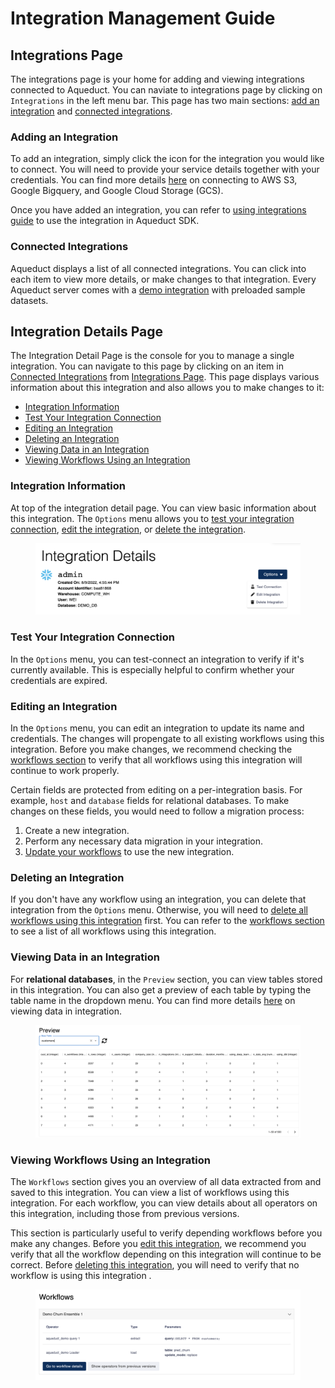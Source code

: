 # Integration Management Guide

## Integrations Page

The integrations page is your home for adding and viewing integrations connected to Aqueduct. You can naviate to integrations page by clicking on `Integrations` in the left menu bar. This page has two main sections: [add an integration](guide.md#adding-an-integration) and [connected integrations](guide.md#connected-integrations).

### Adding an Integration

To add an integration, simply click the icon for the integration you would like to connect. You will need to provide your service details together with your credentials. You can find more details [here](adding-an-integration/) on connecting to AWS S3, Google Bigquery, and Google Cloud Storage (GCS).

Once you have added an integration, you can refer to [using integrations guide](using-integrations/) to use the integration in Aqueduct SDK.

### Connected Integrations

Aqueduct displays a list of all connected integrations. You can click into each item to view more details, or make changes to that integration. Every Aqueduct server comes with a [demo integration](aqueduct-demo-integration.md) with preloaded sample datasets.

## Integration Details Page

The Integration Detail Page is the console for you to manage a single integration. You can navigate to this page by clicking on an item in [Connected Integrations](guide.md#connected-integrations) from [Integrations Page](guide.md#integrations-page). This page displays various information about this integration and also allows you to make changes to it:

* [Integration Information](guide.md#integration-information)
* [Test Your Integration Connection](guide.md#test-your-integration-connection)
* [Editing an Integration](guide.md#editing-an-integration)
* [Deleting an Integration](guide.md#deleting-an-integration)
* [Viewing Data in an Integration](guide.md#viewing-data-in-an-integration)
* [Viewing Workflows Using an Integration](guide.md#viewing-workflows-using-an-integration)

### Integration Information

At top of the integration detail page. You can view basic information about this integration. The `Options` menu allows you to [test your integration connection](guide.md#test-your-integration-connection), [edit the integration](guide.md#editing-an-integration), or [delete the integration](guide.md#deleting-an-integration).&#x20;

<figure><img src="../.gitbook/assets/integration_information.png" alt=""><figcaption></figcaption></figure>

### Test Your Integration Connection

In the `Options` menu, you can test-connect an integration to verify if it's currently available. This is especially helpful to confirm whether your credentials are expired.

### Editing an Integration

In the `Options` menu, you can edit an integration to update its name and credentials. The changes will propengate to all existing workflows using this integration. Before you make changes, we recommend checking the [workflows section](guide.md#viewing-workflows-using-an-integration) to verify that all workflows using this integration will continue to work properly.

Certain fields are protected from editing on a per-integration basis. For example, `host` and `database` fields for relational databases. To make changes on these fields, you would need to follow a migration process:

1. Create a new integration.
2. Perform any necessary data migration in your integration.
3. [Update your workflows](../workflows/editing-a-workflow.md) to use the new integration.

### Deleting an Integration

If you don't have any workflow using an integration, you can delete that integration from the `Options` menu. Otherwise, you will need to [delete all workflows using this integration](../workflows/deleting-a-workflow.md) first. You can refer to the [workflows section](guide.md#viewing-workflows-using-an-integration) to see a list of all workflows using this integration.

### Viewing Data in an Integration

For **relational databases**, in the `Preview` section, you can view tables stored in this integration. You can also get a preview of each table by typing the table name in the dropdown menu. You can find more details [here](viewing-data-in-an-integration.md) on viewing data in integration.&#x20;

<figure><img src="../.gitbook/assets/integration_data.png" alt=""><figcaption></figcaption></figure>

### Viewing Workflows Using an Integration

The `Workflows` section gives you an overview of all data extracted from and saved to this integration. You can view a list of workflows using this integration. For each workflow, you can view details about all operators on this integration, including those from previous versions.

This section is particularly useful to verify depending workflows before you make any changes. Before you [edit this integration](guide.md#editing-an-integration), we recommend you verify that all the workflow depending on this integration will continue to be correct. Before [deleting this integration](guide.md#deleting-an-integration), you will need to verify that no workflow is using this integration .&#x20;

<figure><img src="../.gitbook/assets/integration_workflows.png" alt=""><figcaption></figcaption></figure>
